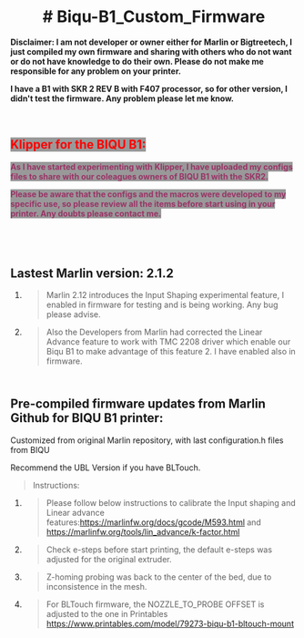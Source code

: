 <h1 style="text-align: center;"><strong># Biqu-B1_Custom_Firmware</strong></h1>
<p><strong>Disclaimer: I am not developer or owner either for Marlin or Bigtreetech, I just compiled my own firmware and sharing with others who do not want or do not have knowledge to do their own. Please do not make me responsible for any problem on your printer.<br /></strong></p>
<p><strong>I have a B1 with SKR 2 REV B with F407 processor, so for other version, I didn't test the firmware. Any problem please let me know.</strong></p>
<p>&nbsp;</p>
<h2><span style="color: #ff0000; background-color: #999999;">Klipper for the BIQU B1:</span></h2>
<p><span style="color: #993366; background-color: #999999;"><strong>As I have started experimenting with Klipper, I have uploaded my configs files to share with our coleagues owners of BIQU B1 with the SKR2.</strong></span></p>
<p><span style="color: #993366; background-color: #999999;"><strong>Please be aware that the configs and the macros were developed to my specific use, so please review all the items before start using in your printer. Any doubts please contact me.</strong></span></p>
<h2>&nbsp;</h2>
<h2>Lastest Marlin version: 2.1.2</h2>
<ol>
<li>
<blockquote>Marlin 2.12 introduces the Input Shaping experimental feature, I enabled in firmware for testing and is being working. Any bug please advise.</blockquote>
</li>
<li>
<blockquote>Also the Developers from Marlin had corrected the Linear Advance feature to work with TMC 2208 driver which enable our Biqu B1 to make advantage of this feature 2. I have enabled also in firmware.</blockquote>
</li>
</ol>
<h2><br />Pre-compiled firmware updates from Marlin Github for BIQU B1 printer:</h2>
<p>Customized from original Marlin repository, with last configuration.h files from BIQU</p>
<p>Recommend the UBL Version if you have BLTouch.</p>
<blockquote>
<p>Instructions:</p>
</blockquote>
<ol>
<li>
<blockquote>Please follow below instructions to calibrate the Input shaping and Linear advance features:<a href="https://marlinfw.org/docs/gcode/M593.html">https://marlinfw.org/docs/gcode/M593.html</a> and <a href="https://marlinfw.org/tools/lin_advance/k-factor.html">https://marlinfw.org/tools/lin_advance/k-factor.html</a></blockquote>
</li>
<li>
<blockquote>Check e-steps before start printing, the default e-steps was adjusted for the original extruder.</blockquote>
</li>
<li>
<blockquote>Z-homing probing was back to the center of the bed, due to inconsistence in the mesh.</blockquote>
</li>
<li>
<blockquote>For BLTouch firmware, the NOZZLE_TO_PROBE OFFSET is adjusted to the one in Printables <a title="THIS THING" href="https://www.printables.com/model/79273-biqu-b1-bltouch-mount">https://www.printables.com/model/79273-biqu-b1-bltouch-mount</a></blockquote>
</li>
</ol>
